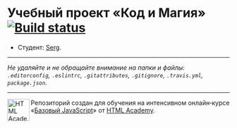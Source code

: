 # Учебный проект «Код и Магия» [![Build status][travis-image]][travis-url]

* Студент: [Serg](https://up.htmlacademy.ru/javascript/10/user/199405).

---

_Не удаляйте и не обращайте внимание на папки и файлы:_<br>
_`.editorconfig`, `.eslintrc`, `.gitattributes`, `.gitignore`, `.travis.yml`, `package.json`._

---

<a href="https://htmlacademy.ru/intensive/javascript"><img align="left" width="50" height="50" title="HTML Academy" src="https://up.htmlacademy.ru/static/img/intensive/javascript/logo-for-github.svg"></a>

Репозиторий создан для обучения на интенсивном онлайн‑курсе «[Базовый JavaScript](https://htmlacademy.ru/intensive/javascript)» от [HTML Academy](https://htmlacademy.ru).

[travis-image]: https://travis-ci.org/htmlacademy-javascript/199405-code-and-magick.svg?branch=master
[travis-url]: https://travis-ci.org/htmlacademy-javascript/199405-code-and-magick
